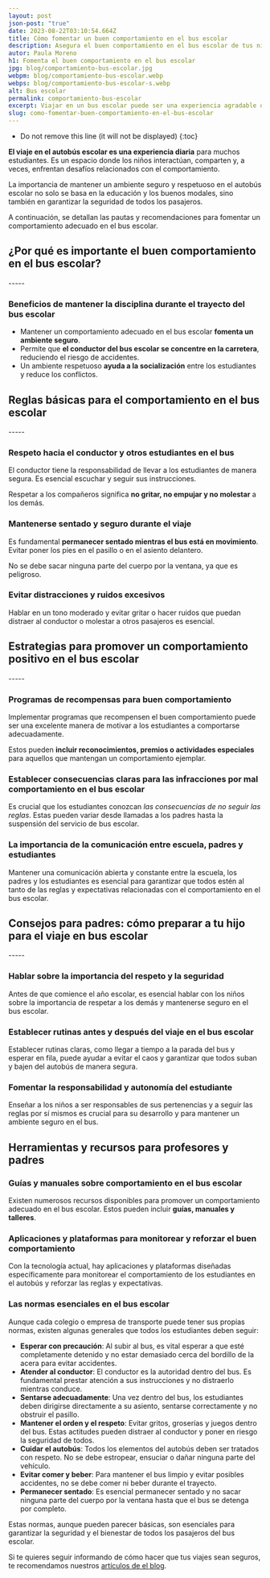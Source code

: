 ```yaml
---
layout: post
json-post: "true"
date: 2023-08-22T03:10:54.664Z
title: Cómo fomentar un buen comportamiento en el bus escolar
description: Asegura el buen comportamiento en el bus escolar de tus niños. Conoce las normativas y estrategias que te pueden ayudar. ¡Haz clic y mejora tus viajes!
autor: Paula Moreno
h1: Fomenta el buen comportamiento en el bus escolar
jpg: blog/comportamiento-bus-escolar.jpg
webpm: blog/comportamiento-bus-escolar.webp
webps: blog/comportamiento-bus-escolar-s.webp
alt: Bus escolar
permalink: comportamiento-bus-escolar
excerpt: Viajar en un bus escolar puede ser una experiencia agradable o un desafío, dependiendo del comportamiento de los estudiantes. Aprende cómo fomentar un comportamiento adecuado en el bus escolar y garantizar viajes seguros y armoniosos para todos.
slug: como-fomentar-buen-comportamiento-en-el-bus-escolar
---
```

* Do not remove this line (it will not be displayed)
  {:toc}

**El viaje en el autobús escolar es una experiencia diaria** para muchos estudiantes. Es un espacio donde los niños interactúan, comparten y, a veces, enfrentan desafíos relacionados con el comportamiento. 

La importancia de mantener un ambiente seguro y respetuoso en el autobús escolar no solo se basa en la educación y los buenos modales, sino también en garantizar la seguridad de todos los pasajeros.

A continuación, se detallan las pautas y recomendaciones para fomentar un comportamiento adecuado en el bus escolar.

## ¿Por qué es importante el buen comportamiento en el bus escolar?

\-﻿----

### Beneficios de mantener la disciplina durante el trayecto del bus escolar

* Mantener un comportamiento adecuado en el bus escolar **fomenta un ambiente seguro**.
* Permite que **el conductor del b﻿us escolar se concentre en la carretera**, reduciendo el riesgo de accidentes.
* Un ambiente respetuoso **ayuda a la socialización** entre los estudiantes y reduce los conflictos.

## Reglas básicas para el comportamiento en el bus escolar

\-﻿----

### Respeto hacia el conductor y otros estudiantes en el bus

El conductor tiene la responsabilidad de llevar a los estudiantes de manera segura. Es esencial escuchar y seguir sus instrucciones.

Respetar a los compañeros significa **no gritar, no empujar y no molestar** a los demás.

### Mantenerse sentado y seguro durante el viaje

Es fundamental **permanecer sentado mientras el bus está en movimiento**. Evitar poner los pies en el pasillo o en el asiento delantero.

No se debe sacar ninguna parte del cuerpo por la ventana, ya que es peligroso.

### Evitar distracciones y ruidos excesivos

Hablar en un tono moderado y evitar gritar o hacer ruidos que puedan distraer al conductor o molestar a otros pasajeros es esencial.

## Estrategias para promover un comportamiento positivo en el bus escolar

\-﻿----

### Programas de recompensas para buen comportamiento

Implementar programas que recompensen el buen comportamiento puede ser una excelente manera de motivar a los estudiantes a comportarse adecuadamente.

Estos pueden **incluir reconocimientos, premios o actividades especiales** para aquellos que mantengan un comportamiento ejemplar.

### Establecer consecuencias claras para las infracciones por mal comportamiento en el bus escolar

Es crucial que los estudiantes conozcan *las consecuencias de no seguir las reglas*. Estas pueden variar desde llamadas a los padres hasta la suspensión del servicio de bus escolar.

### La importancia de la comunicación entre escuela, padres y estudiantes

Mantener una comunicación abierta y constante entre la escuela, los padres y los estudiantes es esencial para garantizar que todos estén al tanto de las reglas y expectativas relacionadas con el comportamiento en el bus escolar.

## Consejos para padres: cómo preparar a tu hijo para el viaje en bus escolar

\-﻿----

### Hablar sobre la importancia del respeto y la seguridad

Antes de que comience el año escolar, es esencial hablar con los niños sobre la importancia de respetar a los demás y mantenerse seguro en el bus escolar.

### Establecer rutinas antes y después del viaje en el bus escolar

Establecer rutinas claras, como llegar a tiempo a la parada del bus y esperar en fila, puede ayudar a evitar el caos y garantizar que todos suban y bajen del autobús de manera segura.

### Fomentar la responsabilidad y autonomía del estudiante

Enseñar a los niños a ser responsables de sus pertenencias y a seguir las reglas por sí mismos es crucial para su desarrollo y para mantener un ambiente seguro en el bus.

## Herramientas y recursos para profesores y padres

### Guías y manuales sobre comportamiento en el bus escolar

Existen numerosos recursos disponibles para promover un comportamiento adecuado en el bus escolar. Estos pueden incluir **guías, manuales y talleres**.

### Aplicaciones y plataformas para monitorear y reforzar el buen comportamiento

Con la tecnología actual, hay aplicaciones y plataformas diseñadas específicamente para monitorear el comportamiento de los estudiantes en el autobús y reforzar las reglas y expectativas.

### Las normas esenciales en el bus escolar

Aunque cada colegio o empresa de transporte puede tener sus propias normas, existen algunas generales que todos los estudiantes deben seguir:

* **Esperar con precaución**: Al subir al bus, es vital esperar a que esté completamente detenido y no estar demasiado cerca del bordillo de la acera para evitar accidentes.
* **Atender al conductor**: El conductor es la autoridad dentro del bus. Es fundamental prestar atención a sus instrucciones y no distraerlo mientras conduce.
* **Sentarse adecuadamente**: Una vez dentro del bus, los estudiantes deben dirigirse directamente a su asiento, sentarse correctamente y no obstruir el pasillo.
* **Mantener el orden y el respeto**: Evitar gritos, groserías y juegos dentro del bus. Estas actitudes pueden distraer al conductor y poner en riesgo la seguridad de todos.
* **Cuidar el autobús**: Todos los elementos del autobús deben ser tratados con respeto. No se debe estropear, ensuciar o dañar ninguna parte del vehículo.
* **Evitar comer y beber**: Para mantener el bus limpio y evitar posibles accidentes, no se debe comer ni beber durante el trayecto.
* **Permanecer sentado**: Es esencial permanecer sentado y no sacar ninguna parte del cuerpo por la ventana hasta que el bus se detenga por completo.

Estas normas, aunque pueden parecer básicas, son esenciales para garantizar la seguridad y el bienestar de todos los pasajeros del bus escolar.

Si te quieres seguir informando de cómo hacer que tus viajes sean seguros, te recomendamos nuestros [artículos de el blog]({{'blog'|relative_url}} "Blog").